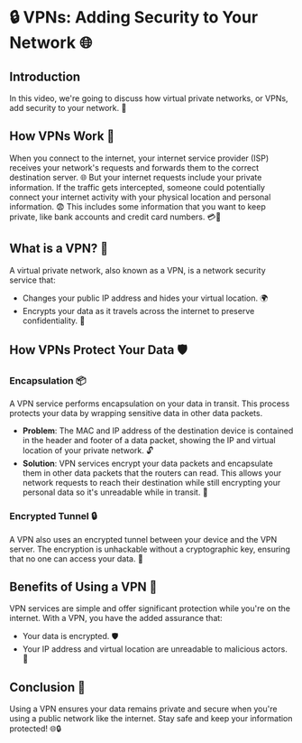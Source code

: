 # 🔒 VPNs: Adding Security to Your Network 🌐

## Introduction
In this video, we're going to discuss how virtual private networks, or VPNs, add security to your network. 🌟

## How VPNs Work 🚀
When you connect to the internet, your internet service provider (ISP) receives your network's requests and forwards them to the correct destination server. 🌐 But your internet requests include your private information. If the traffic gets intercepted, someone could potentially connect your internet activity with your physical location and personal information. 😨 This includes some information that you want to keep private, like bank accounts and credit card numbers. 💳🏦

## What is a VPN? 🤔
A virtual private network, also known as a VPN, is a network security service that:
- Changes your public IP address and hides your virtual location. 🌍
- Encrypts your data as it travels across the internet to preserve confidentiality. 🔐

## How VPNs Protect Your Data 🛡️
### Encapsulation 📦
A VPN service performs encapsulation on your data in transit. This process protects your data by wrapping sensitive data in other data packets.

- **Problem**: The MAC and IP address of the destination device is contained in the header and footer of a data packet, showing the IP and virtual location of your private network. 🔓
- **Solution**: VPN services encrypt your data packets and encapsulate them in other data packets that the routers can read. This allows your network requests to reach their destination while still encrypting your personal data so it's unreadable while in transit. 🔏

### Encrypted Tunnel 🔒
A VPN also uses an encrypted tunnel between your device and the VPN server. The encryption is unhackable without a cryptographic key, ensuring that no one can access your data. 🔑

## Benefits of Using a VPN 🎯
VPN services are simple and offer significant protection while you're on the internet. With a VPN, you have the added assurance that:
- Your data is encrypted. 🛡️
- Your IP address and virtual location are unreadable to malicious actors. 🚫

## Conclusion 🌟
Using a VPN ensures your data remains private and secure when you're using a public network like the internet. Stay safe and keep your information protected! 🌐🔒
